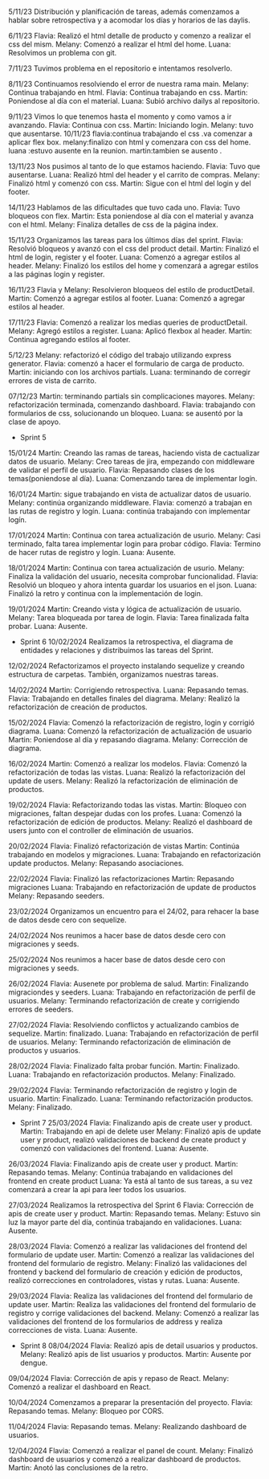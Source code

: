 5/11/23 
Distribución y planificación de tareas, además comenzamos a hablar sobre retrospectiva y a acomodar los días y horarios de las daylis.

6/11/23 
Flavia: Realizó el html detalle de producto y comenzo a realizar el css del mism.
Melany: Comenzó a realizar el html del home. 
Luana: Resolvimos un problema con git.

7/11/23
Tuvimos problema en el repositorio e intentamos resolverlo.

8/11/23 
Continuamos resolviendo el error de nuestra rama main.
Melany: Continua trabajando en html.
Flavia: Continua trabajando en css.
Martin: Poniendose al día con el material.
Luana: Subió archivo dailys al repositorio.

9/11/23
Vimos lo que tenemos hasta el momento y como vamos a ir avanzando.
Flavia: Continua con css.
Martin: Iniciando login.
Melany: tuvo que ausentarse.
10/11/23 
flavia:continua trabajando el css .va comenzar a aplicar flex box.
melany:finalizo con html y comenzara con css del home.
luana :estuvo ausente en la reunion.
martin:tambien se ausento .

13/11/23 
Nos pusimos al tanto de lo que estamos haciendo.
Flavia: Tuvo que ausentarse.
Luana: Realizó html del header y el carrito de compras.
Melany: Finalizó html y comenzó con css.
Martin: Sigue con el html del login y del footer.

14/11/23
Hablamos de las dificultades que tuvo cada uno.
Flavia: Tuvo bloqueos con flex.
Martin: Esta poniendose al día con el material y avanza con el html.
Melany: Finaliza detalles de css de la página index.

15/11/23
Organizamos las tareas para los últimos días del sprint.
Flavia: Resolvió bloqueos y avanzó con el css del product detail.
Martin: Finalizó el html de login, register y el footer.
Luana: Comenzó a agregar estilos al header.
Melany: Finalizó los estilos del home y comenzará a agregar estilos a las páginas login y register.

16/11/23
Flavia y Melany: Resolvieron bloqueos del estilo de productDetail.
Martin: Comenzó a agregar estilos al footer.
Luana: Comenzó a agregar estilos al header.

17/11/23
Flavia: Comenzó a realizar los medias queries de productDetail.
Melany: Agregó estilos a register.
Luana: Aplicó flexbox al header.
Martin: Continua agregando estilos al footer.

5/12/23
Melany: refactorizó el código del trabajo utilizando express generator.
Flavia: comenzó a hacer el formulario de carga de producto.
Martin: iniciando con los archivos partials.
Luana: terminando de corregir errores de vista de carrito.

07/12/23
Martin: terminando partials sin complicaciones mayores.
Melany: refactorización terminada, comenzando dashboard.
Flavia: trabajando con formularios de css, solucionando un bloqueo.
Luana: se ausentó por la clase de apoyo.

* Sprint 5

15/01/24
Martin: Creando las ramas de tareas, haciendo vista de cactualizar datos de usuario.
Melany: Creo tareas de jira, empezando con middleware de validar el perfil de usuario.
Flavia: Repasando clases de los temas(poniendose al día).
Luana: Comenzando tarea de implementar logín.

16/01/24
Martin: sigue trabajando en vista de actualizar datos de usuario.
Melany: continúa organizando middleware.
Flavia: comenzó a trabajan en las rutas de registro y logín.
Luana: continúa trabajando con implementar logín.

17/01/2024
Martin: Continua con tarea actualización de usurio.
Melany: Casi terminado, falta tarea implementar login para probar código.
Flavia: Termino de hacer rutas de registro y logín.
Luana: Ausente.

18/01/2024
Martin: Continua con tarea actualización de usurio.
Melany: Finaliza la validación del usuario, necesita comprobar funcionalidad.
Flavia: Resolvió un bloqueo y ahora intenta guardar los usuarios en el json.
Luana: Finalizó la retro y continua con la implementación de login.

19/01/2024
Martin: Creando vista y lógica de actualización de usuario.
Melany: Tarea bloqueada por tarea de login.
Flavia: Tarea finalizada falta probar.
Luana: Ausente.

* Sprint 6
10/02/2024
Realizamos la retrospectiva, el diagrama de entidades y relaciones y distribuimos las tareas del Sprint.

12/02/2024
Refactorizamos el proyecto instalando sequelize y creando estructura de carpetas. También, organizamos nuestras tareas.

14/02/2024
Martin: Corrigiendo retrospectiva.
Luana: Repasando temas.
Flavia: Trabajando en detalles finales del diagrama.
Melany: Realizó la refactorización de creación de productos.

15/02/2024
Flavia: Comenzó la refactorización de registro, login y corrigió diagrama.
Luana: Comenzó la refactorización de actualización de usuario
Martin: Poniendose al día y repasando diagrama.
Melany: Corrección de diagrama.

16/02/2024
Martin: Comenzó a realizar los modelos.
Flavia: Comenzó la refactorización de todas las vistas.
Luana: Realizó la refactorización del update de users.
Melany: Realizó la refactorización de eliminación de productos.

19/02/2024
Flavia: Refactorizando todas las vistas.
Martin: Bloqueo con migraciones, faltan despejar dudas con los profes.
Luana: Comenzó la refactorización de edición de productos.
Melany: Realizó el dashboard de users junto con el controller de eliminación de usuarios.

20/02/2024
Flavia: Finalizó refactorización de vistas
Martin: Continúa trabajando en modelos y migraciones.
Luana: Trabajando en refactorización update productos.
Melany: Repasando asociaciones.

22/02/2024
Flavia: Finalizó las refactorizaciones
Martin: Repasando migraciones
Luana: Trabajando en refactorización de update de productos
Melany: Repasando seeders.

23/02/2024
Organizamos un encuentro para el 24/02, para rehacer la base de datos desde cero con sequelize.

24/02/2024
Nos reunimos a hacer base de datos desde cero con migraciones y seeds.

25/02/2024
Nos reunimos a hacer base de datos desde cero con migraciones y seeds.

26/02/2024
Flavia: Ausenete por problema de salud.
Martin: Finalizando migraciondes y seeders.
Luana: Trabajando en refactorización de perfil de usuarios.
Melany: Terminando refactorización de create y corrigiendo errores de seeders.

27/02/2024
Flavia: Resolviendo conflictos y actualizando cambios de sequelize.
Martin: finalizado.
Luana: Trabajando en refactorización de perfil de usuarios.
Melany: Terminando refactorización de eliminación de productos y usuarios.

28/02/2024
Flavia: Finalizado falta probar función.
Martin: Finalizado.
Luana: Trabajando en refactorización productos.
Melany: Finalizado.

29/02/2024
Flavia: Terminando refactorización de registro y login de usuario.
Martin: Finalizado.
Luana: Terminando refactorización productos.
Melany: Finalizado.

* Sprint 7
25/03/2024
Flavia: Finalizando apis de create user y product.
Martin: Trabajando en api de delete user
Melany: Finalizó apis de update user y product, realizó validaciones de backend de create product y comenzó con validaciones del frontend.
Luana: Ausente.

26/03/2024
Flavia: Finalizando apis de create user y product.
Martin: Repasando temas.
Melany: Continúa trabajando en validaciones del frontend en create product
Luana: Ya está al tanto de sus tareas, a su vez comenzará a crear la api para leer todos los usuarios.

27/03/2024
Realizamos la retrospectiva del Sprint 6
Flavia: Corrección de apis de create user y product.
Martin: Repasando temas.
Melany: Estuvo sin luz la mayor parte del día, continúa trabajando en validaciones.
Luana: Ausente.

28/03/2024
Flavia: Comenzó a realizar las validaciones del frontend del formulario de update user.
Martin: Comenzó a realizar las validaciones del frontend del formulario de registro.
Melany: Finalizó las validaciones del frontend y backend del formulario de creación y edición de productos, realizó correcciones en controladores, vistas y rutas.
Luana: Ausente. 

29/03/2024
Flavia: Realiza las validaciones del frontend del formulario de update user.
Martin: Realiza las validaciones del frontend del formulario de registro y corrige validaciones del backend.
Melany: Comenzó a realizar las validaciones del frontend de los formularios de address y realiza correcciones de vista.
Luana: Ausente.

* Sprint 8
08/04/2024
Flavia: Realizó apis de detail usuarios y productos.
Melany: Realizó apis de list usuarios y productos.
Martin: Ausente por dengue.

09/04/2024
Flavia: Corrección de apis y repaso de React.
Melany: Comenzó a realizar el dashboard en React.

10/04/2024
Comenzamos a preparar la presentación del proyecto.
Flavia: Repasando temas.
Melany: Bloqueo por CORS.

11/04/2024
Flavia: Repasando temas.
Melany: Realizando dashboard de usuarios.

12/04/2024
Flavia: Comenzó a realizar el panel de count.
Melany: Finalizó dashboard de usuarios y comenzó a realizar dashboard de productos.
Martin: Anotó las conclusiones de la retro.

